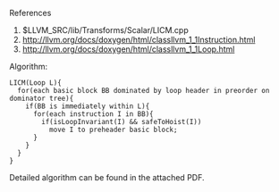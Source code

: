References
1. $LLVM_SRC/lib/Transforms/Scalar/LICM.cpp
2. http://llvm.org/docs/doxygen/html/classllvm_1_1Instruction.html
3. http://llvm.org/docs/doxygen/html/classllvm_1_1Loop.html

Algorithm:
```
LICM(Loop L){
  for(each basic block BB dominated by loop header in preorder on dominator tree){
    if(BB is immediately within L){
      for(each instruction I in BB){
        if(isLoopInvariant(I) && safeToHoist(I))
          move I to preheader basic block;
      }
    }
  }
}
```

Detailed algorithm can be found in the attached PDF.
